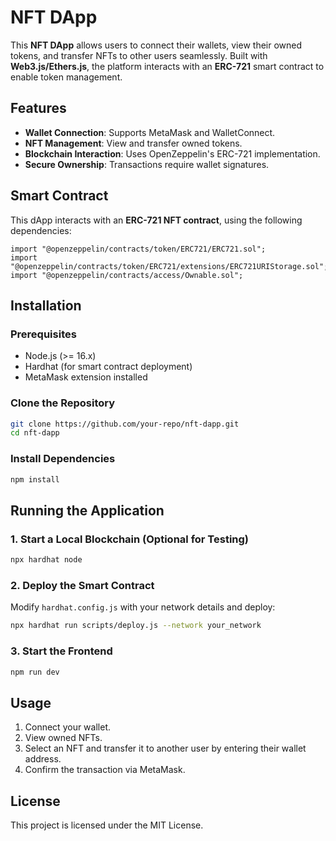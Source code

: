 # NFT DApp

This **NFT DApp** allows users to connect their wallets, view their owned tokens, and transfer NFTs to other users seamlessly. Built with **Web3.js/Ethers.js**, the platform interacts with an **ERC-721** smart contract to enable token management.

## Features
- **Wallet Connection**: Supports MetaMask and WalletConnect.
- **NFT Management**: View and transfer owned tokens.
- **Blockchain Interaction**: Uses OpenZeppelin's ERC-721 implementation.
- **Secure Ownership**: Transactions require wallet signatures.

## Smart Contract
This dApp interacts with an **ERC-721 NFT contract**, using the following dependencies:

```solidity
import "@openzeppelin/contracts/token/ERC721/ERC721.sol";
import "@openzeppelin/contracts/token/ERC721/extensions/ERC721URIStorage.sol";
import "@openzeppelin/contracts/access/Ownable.sol";
```

## Installation

### Prerequisites
- Node.js (>= 16.x)
- Hardhat (for smart contract deployment)
- MetaMask extension installed

### Clone the Repository
```bash
git clone https://github.com/your-repo/nft-dapp.git
cd nft-dapp
```

### Install Dependencies
```bash
npm install
```

## Running the Application
### 1. Start a Local Blockchain (Optional for Testing)
```bash
npx hardhat node
```

### 2. Deploy the Smart Contract
Modify `hardhat.config.js` with your network details and deploy:
```bash
npx hardhat run scripts/deploy.js --network your_network
```

### 3. Start the Frontend
```bash
npm run dev
```

## Usage
1. Connect your wallet.
2. View owned NFTs.
3. Select an NFT and transfer it to another user by entering their wallet address.
4. Confirm the transaction via MetaMask.

## License
This project is licensed under the MIT License.

